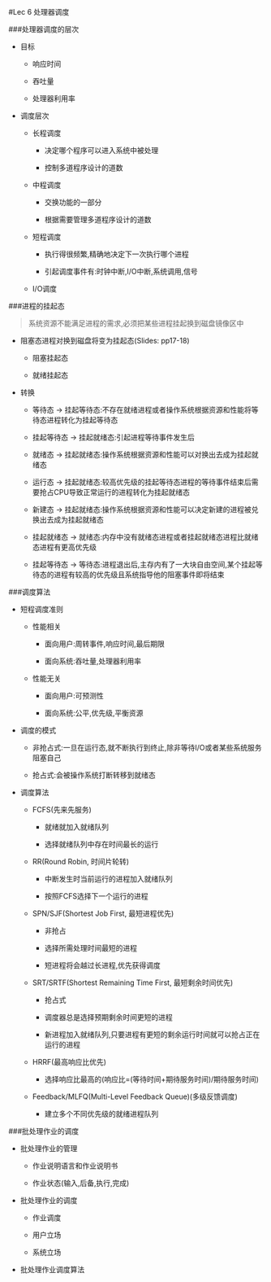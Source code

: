 #Lec 6 处理器调度

###处理器调度的层次

+ 目标

	- 响应时间
	
	- 吞吐量
	
	- 处理器利用率
	
+ 调度层次

	- 长程调度
	
		+ 决定哪个程序可以进入系统中被处理
		
		+ 控制多道程序设计的道数
		
	- 中程调度
	
		+ 交换功能的一部分
		
		+ 根据需要管理多道程序设计的道数
		
	- 短程调度
	
		+ 执行得很频繁,精确地决定下一次执行哪个进程
		
		+ 引起调度事件有:时钟中断,I/O中断,系统调用,信号
	
	- I/O调度

###进程的挂起态

> 系统资源不能满足进程的需求,必须把某些进程挂起换到磁盘镜像区中

+ 阻塞态进程对换到磁盘将变为挂起态(Slides: pp17-18)
	
	- 阻塞挂起态

	- 就绪挂起态

+ 转换

	- 等待态 → 挂起等待态:不存在就绪进程或者操作系统根据资源和性能将等待态进程转化为挂起等待态
	
	- 挂起等待态 → 挂起就绪态:引起进程等待事件发生后
	
	- 就绪态 → 挂起就绪态:操作系统根据资源和性能可以对换出去成为挂起就绪态
	
	- 运行态 → 挂起就绪态:较高优先级的挂起等待态进程的等待事件结束后需要抢占CPU导致正常运行的进程转化为挂起就绪态
	
	- 新建态 → 挂起就绪态:操作系统根据资源和性能可以决定新建的进程被兑换出去成为挂起就绪态
	
	- 挂起就绪态 → 就绪态:内存中没有就绪态进程或者挂起就绪态进程比就绪态进程有更高优先级
	
	- 挂起等待态 → 等待态:进程退出后,主存内有了一大块自由空间,某个挂起等待态的进程有较高的优先级且系统指导他的阻塞事件即将结束

###调度算法

+ 短程调度准则

	- 性能相关

		+ 面向用户:周转事件,响应时间,最后期限

		+ 面向系统:吞吐量,处理器利用率

	- 性能无关

		+ 面向用户:可预测性

		+ 面向系统:公平,优先级,平衡资源

+ 调度的模式

	- 非抢占式:一旦在运行态,就不断执行到终止,除非等待I/O或者某些系统服务阻塞自己

	- 抢占式:会被操作系统打断转移到就绪态

+ 调度算法

	- FCFS(先来先服务)
		
		+ 就绪就加入就绪队列
		
		+ 选择就绪队列中存在时间最长的运行
	
	- RR(Round Robin, 时间片轮转)
	
		+ 中断发生时当前运行的进程加入就绪队列
		
		+ 按照FCFS选择下一个运行的进程

	- SPN/SJF(Shortest Job First, 最短进程优先)

		+ 非抢占

		+ 选择所需处理时间最短的进程

		+ 短进程将会越过长进程,优先获得调度

	- SRT/SRTF(Shortest Remaining Time First, 最短剩余时间优先)

		+ 抢占式

		+ 调度器总是选择预期剩余时间更短的进程

		+ 新进程加入就绪队列,只要进程有更短的剩余运行时间就可以抢占正在运行的进程

	- HRRF(最高响应比优先)
		
		+ 选择响应比最高的(响应比=(等待时间+期待服务时间)/期待服务时间)
		
	- Feedback/MLFQ(Multi-Level Feedback Queue)(多级反馈调度)
	
		+ 建立多个不同优先级的就绪进程队列
	
###批处理作业的调度

+ 批处理作业的管理

	- 作业说明语言和作业说明书

	- 作业状态(输入,后备,执行,完成)

+ 批处理作业的调度

	- 作业调度

	- 用户立场

	- 系统立场

+ 批处理作业调度算法

